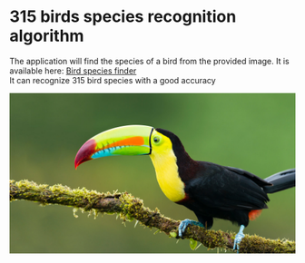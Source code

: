 # 315 birds species recognition algorithm
The application will find the species of a bird from the provided image. It is available here: <a href="https://bluejay-c7humgbxkq-ew.a.run.app//" target="_blank">Bird species finder</a>
<br />
It can recognize 315 bird species with a good accuracy

![bluejay](images/toucan.jpeg)


